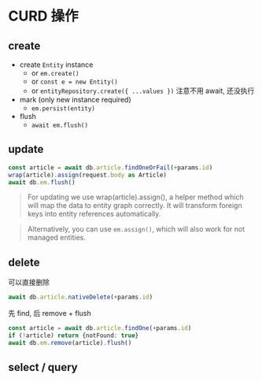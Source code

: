 # CURD 操作

## create

- create `Entity` instance
  - or `em.create()`
  - or `const e = new Entity()`
  - or `entityRepository.create({ ...values })` 注意不用 await, 还没执行
- mark (only new instance required)
  - `em.persist(entity)`
- flush
  - `await em.flush()`

## update

```ts
const article = await db.article.findOneOrFail(+params.id)
wrap(article).assign(request.body as Article)
await db.em.flush()
```

> For updating we use wrap(article).assign(), a helper method which will map the data to entity graph correctly. It will transform foreign keys into entity references automatically.

> Alternatively, you can use `em.assign()`, which will also work for not managed entities.

## delete

可以直接删除

```ts
await db.article.nativeDelete(+params.id)
```

先 find, 后 remove + flush

```ts
const article = await db.article.findOne(+params.id)
if (!article) return {notFound: true}
await db.em.remove(article).flush()
```

## select / query
